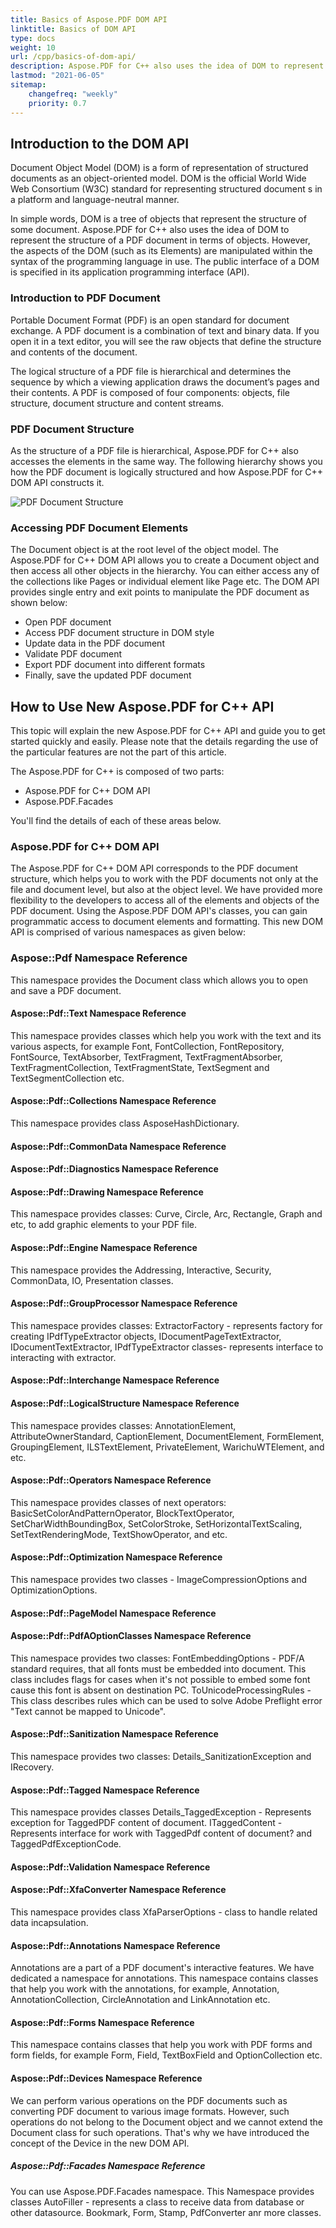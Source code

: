 ```yaml
---
title: Basics of Aspose.PDF DOM API
linktitle: Basics of DOM API
type: docs
weight: 10
url: /cpp/basics-of-dom-api/
description: Aspose.PDF for C++ also uses the idea of DOM to represent the structure of a PDF document in terms of objects. Here you can read the description of this structure.
lastmod: "2021-06-05"
sitemap:
    changefreq: "weekly"
    priority: 0.7
---
```


## Introduction to the DOM API

Document Object Model (DOM) is a form of representation of structured documents as an object-oriented model. DOM is the official World Wide Web Consortium (W3C) standard for representing structured document s in a platform and language-neutral manner.

In simple words, DOM is a tree of objects that represent the structure of some document. Aspose.PDF for C++ also uses the idea of DOM to represent the structure of a PDF document in terms of objects. However, the aspects of the DOM (such as its Elements) are manipulated within the syntax of the programming language in use. The public interface of a DOM is specified in its application programming interface (API).

### Introduction to PDF Document

Portable Document Format (PDF) is an open standard for document exchange. A PDF document is a combination of text and binary data. If you open it in a text editor, you will see the raw objects that define the structure and contents of the document.

The logical structure of a PDF file is hierarchical and determines the sequence by which a viewing application draws the document’s pages and their contents. A PDF is composed of four components: objects, file structure, document structure and content streams.

### PDF Document Structure

As the structure of a PDF file is hierarchical, Aspose.PDF for C++ also accesses the elements in the same way. The following hierarchy shows you how the PDF document is logically structured and how Aspose.PDF for C++ DOM API constructs it.

![PDF Document Structure](../images/structure.png)

### Accessing PDF Document Elements

The Document object is at the root level of the object model. The Aspose.PDF for C++ DOM API allows you to create a Document object and then access all other objects in the hierarchy. You can either access any of the collections like Pages or individual element like Page etc. The DOM API provides single entry and exit points to manipulate the PDF document as shown below:

- Open PDF document
- Access PDF document structure in DOM style
- Update data in the PDF document
- Validate PDF document
- Export PDF document into different formats
- Finally, save the updated PDF document

## How to Use New Aspose.PDF for C++ API

This topic will explain the new Aspose.PDF for C++ API and guide you to get started quickly and easily. Please note that the details regarding the use of the particular features are not the part of this article.

The Aspose.PDF for C++ is composed of two parts:

- Aspose.PDF for C++ DOM API
- Aspose.PDF.Facades

You'll find the details of each of these areas below.

### Aspose.PDF for C++ DOM API

The Aspose.PDF for C++ DOM API corresponds to the PDF document structure, which helps you to work with the PDF documents not only at the file and document level, but also at the object level. We have provided more flexibility to the developers to access all of the elements and objects of the PDF document. Using the Aspose.PDF DOM API's classes, you can gain programmatic access to document elements and formatting. This new DOM API is comprised of various namespaces as given below:

### Aspose::Pdf Namespace Reference

This namespace provides the Document class which allows you to open and save a PDF document.

#### Aspose::Pdf::Text Namespace Reference

This namespace provides classes which help you work with the text and its various aspects, for example Font, FontCollection, FontRepository, FontSource, TextAbsorber, TextFragment, TextFragmentAbsorber, TextFragmentCollection, TextFragmentState, TextSegment and TextSegmentCollection etc.

#### Aspose::Pdf::Collections Namespace Reference

This namespace provides class AsposeHashDictionary.

#### Aspose::Pdf::CommonData Namespace Reference

#### Aspose::Pdf::Diagnostics Namespace Reference

#### Aspose::Pdf::Drawing Namespace Reference

This namespace provides classes: Curve, Circle, Arc, Rectangle, Graph and etc, to add graphic elements to your PDF file.

#### Aspose::Pdf::Engine Namespace Reference

This namespace provides the Addressing, Interactive, Security, CommonData, 	IO, Presentation classes.

#### Aspose::Pdf::GroupProcessor Namespace Reference

This namespace provides classes: ExtractorFactory - represents factory for creating IPdfTypeExtractor objects, IDocumentPageTextExtractor, IDocumentTextExtractor, IPdfTypeExtractor classes- represents interface to interacting with extractor. 

#### Aspose::Pdf::Interchange Namespace Reference

#### Aspose::Pdf::LogicalStructure Namespace Reference

This namespace provides classes: AnnotationElement, AttributeOwnerStandard, CaptionElement, DocumentElement, FormElement, GroupingElement, ILSTextElement, PrivateElement, WarichuWTElement, and etc.

#### Aspose::Pdf::Operators Namespace Reference

This namespace provides classes of next operators: BasicSetColorAndPatternOperator, BlockTextOperator, SetCharWidthBoundingBox, SetColorStroke, SetHorizontalTextScaling, SetTextRenderingMode, TextShowOperator, and etc.

#### Aspose::Pdf::Optimization Namespace Reference

This namespace provides two classes - ImageCompressionOptions and OptimizationOptions.  

#### Aspose::Pdf::PageModel Namespace Reference

#### Aspose::Pdf::PdfAOptionClasses Namespace Reference

This namespace provides two classes: FontEmbeddingOptions - PDF/A standard requires, that all fonts must be embedded into document. This class includes flags for cases when it's not possible to embed some font cause this font is absent on destination PC. ToUnicodeProcessingRules - This class describes rules which can be used to solve Adobe Preflight error "Text cannot be mapped to Unicode".

#### Aspose::Pdf::Sanitization Namespace Reference

This namespace provides two classes: Details_SanitizationException and IRecovery. 

#### Aspose::Pdf::Tagged Namespace Reference

This namespace provides classes Details_TaggedException - Represents exception for TaggedPDF content of document. ITaggedContent - Represents interface for work with TaggedPdf content of document? and TaggedPdfExceptionCode.

#### Aspose::Pdf::Validation Namespace Reference

#### Aspose::Pdf::XfaConverter Namespace Reference

This namespace provides class XfaParserOptions - class to handle related data incapsulation.

#### Aspose::Pdf::Annotations Namespace Reference

Annotations are a part of a PDF document's interactive features. We have dedicated a namespace for annotations. This namespace contains classes that help you work with the annotations, for example, Annotation, AnnotationCollection, CircleAnnotation and LinkAnnotation etc.

#### Aspose::Pdf::Forms Namespace Reference

This namespace contains classes that help you work with PDF forms and form fields, for example Form, Field, TextBoxField and OptionCollection etc.

#### Aspose::Pdf::Devices Namespace Reference

We can perform various operations on the PDF documents such as converting PDF document to various image formats. However, such operations do not belong to the Document object and we cannot extend the Document class for such operations. That's why we have introduced the concept of the Device in the new DOM API.

##### Aspose::Pdf::Facades Namespace Reference

You can use Aspose.PDF.Facades namespace. This Namespace provides classes AutoFiller - represents a class to receive data from database or other datasource. Bookmark, Form, Stamp, PdfConverter anr more classes.
